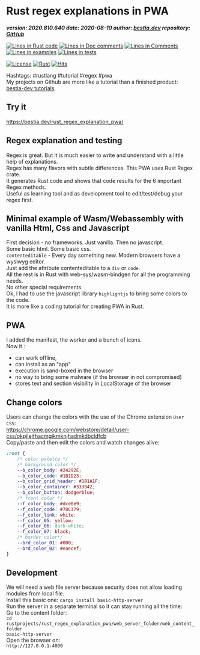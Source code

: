 # Rust regex explanations in PWA

***version: 2020.810.640  date: 2020-08-10 author: [bestia.dev](https://bestia.dev) repository: [GitHub](https://github.com/bestia-dev/rust_regex_explanation_pwa)***  

[comment]: # (lmake_cargo_toml_to_md end)

[comment]: # (lmake_lines_of_code start)
[![Lines in Rust code](https://img.shields.io/badge/Lines_in_Rust-1474-green.svg)](https://github.com/bestia-dev/rust_regex_explanation_pwa/)
[![Lines in Doc comments](https://img.shields.io/badge/Lines_in_Doc_comments-156-blue.svg)](https://github.com/bestia-dev/rust_regex_explanation_pwa/)
[![Lines in Comments](https://img.shields.io/badge/Lines_in_comments-149-purple.svg)](https://github.com/bestia-dev/rust_regex_explanation_pwa/)
[![Lines in examples](https://img.shields.io/badge/Lines_in_examples-0-yellow.svg)](https://github.com/bestia-dev/rust_regex_explanation_pwa/)
[![Lines in tests](https://img.shields.io/badge/Lines_in_tests-0-orange.svg)](https://github.com/bestia-dev/rust_regex_explanation_pwa/)

[comment]: # (lmake_lines_of_code end)

[![License](https://img.shields.io/badge/license-MIT-blue.svg)](https://github.com/bestia-dev/rust_regex_explanation_pwa/blob/master/LICENSE)
[![Rust](https://github.com/bestia-dev/rust_regex_explanation_pwa/workflows/RustAction/badge.svg)](https://github.com/bestia-dev/rust_regex_explanation_pwa/)
[![Hits](https://hits.seeyoufarm.com/api/count/incr/badge.svg?url=https%3A%2F%2Fgithub.com%2Fbestia-dev%2Frust_regex_explanation_pwa&count_bg=%2379C83D&title_bg=%23555555&icon=&icon_color=%23E7E7E7&title=hits&edge_flat=false)](https://hits.seeyoufarm.com)

Hashtags: #rustlang #tutorial #regex #pwa  
My projects on Github are more like a tutorial than a finished product: [bestia-dev tutorials](https://github.com/bestia-dev/tutorials_rust_wasm).

## Try it

<https://bestia.dev/rust_regex_explanation_pwa/>

## Regex explanation and testing

Regex is great. But it is much easier to write and understand with a little help of explanations.  
Regex has many flavors with subtle differences. This PWA uses Rust Regex crate.  
It generates Rust code and shows that code results for the 6 important Regex methods.  
Useful as learning tool and as development tool to edit/test/debug your regex first.  

## Minimal example of Wasm/Webassembly with vanilla Html, Css and Javascript

First decision - no frameworks. Just vanilla. Then no javascript.  
Some basic html. Some basic css.  
`contenteditable` - Every day something new. Modern browsers have a wysiwyg editor.  
Just add the attribute contenteditable to a `div` or `code`.  
All the rest is in Rust with web-sys/wasm-bindgen for all the programming needs.  
No other special requirements.  
Ok, I had to use the javascript library `highlightjs` to bring some colors to the code.  
It is more like a coding tutorial for creating PWA in Rust.  

## PWA

I added the manifest, the worker and a bunch of icons.  
Now it :  

- can work offline,  
- can install as an "app"  
- execution is sand-boxed in the browser  
- no way to bring some malware (if the browser in not compromised)  
- stores text and section visibility in LocalStorage of the browser  

## Change colors

Users can change the colors with the use of the Chrome extension `User CSS`:  
<https://chrome.google.com/webstore/detail/user-css/okpjlejfhacmgjkmknjhadmkdbcldfcb>  
Copy/paste and then edit the colors and watch changes alive:  

```css
:root {
    /* color palette */
    /* background color */
    --b_color_body: #24292E;
    --b_color_code: #1B1D23;
    --b_color_grid_header: #181A1F;
    --b_color_container: #333842;
    --b_color_button: dodgerblue;
    /* front color */
    --f_color_body: #dce0e9;
    --f_color_code: #78C379;
    --f_color_link: white;
    --f_color_05: yellow;
    --f_color_06: dark-white;
    --f_color_07: black;
    /* border color*/
    --brd_color_01: #000;
    --brd_color_02: #eaecef;
}
```

[comment]: # (lmake_md_to_doc_comments segment end A)

## Development

We will need a web file server because security does not allow loading modules from local file.  
Install this basic one:
`cargo install basic-http-server`  
Run the server in a separate terminal so it can stay running all the time:  
Go to the content folder:  
`cd rustprojects/rust_regex_explanation_pwa/web_server_folder/web_content_folder`  
`basic-http-server`  
Open the browser on:  
`http://127.0.0.1:4000`  
